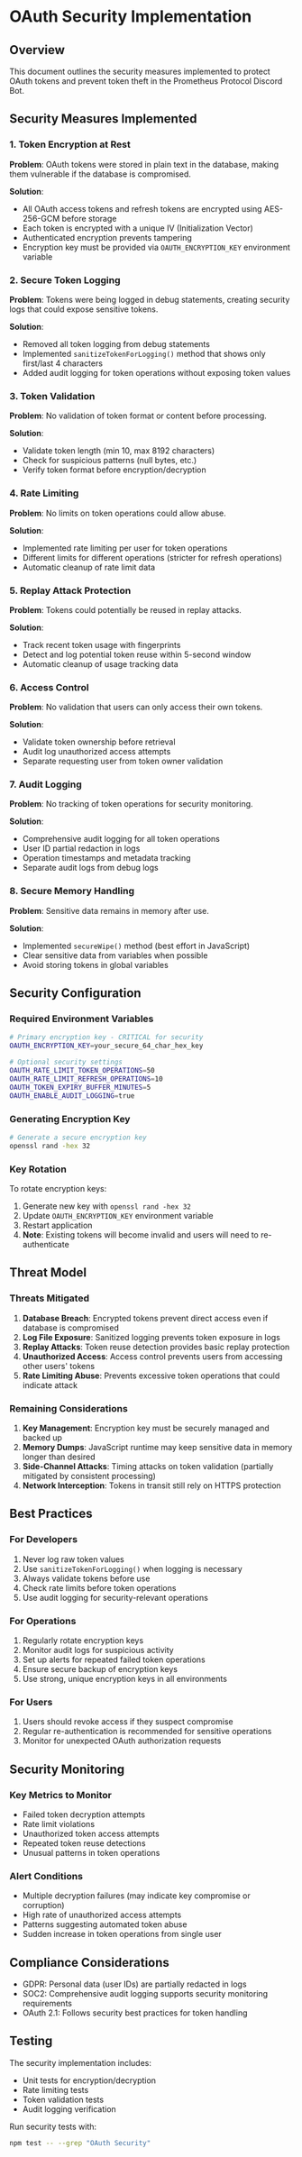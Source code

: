 # OAuth Security Implementation

## Overview

This document outlines the security measures implemented to protect OAuth tokens and prevent token theft in the Prometheus Protocol Discord Bot.

## Security Measures Implemented

### 1. Token Encryption at Rest

**Problem**: OAuth tokens were stored in plain text in the database, making them vulnerable if the database is compromised.

**Solution**:

- All OAuth access tokens and refresh tokens are encrypted using AES-256-GCM before storage
- Each token is encrypted with a unique IV (Initialization Vector)
- Authenticated encryption prevents tampering
- Encryption key must be provided via `OAUTH_ENCRYPTION_KEY` environment variable

### 2. Secure Token Logging

**Problem**: Tokens were being logged in debug statements, creating security logs that could expose sensitive tokens.

**Solution**:

- Removed all token logging from debug statements
- Implemented `sanitizeTokenForLogging()` method that shows only first/last 4 characters
- Added audit logging for token operations without exposing token values

### 3. Token Validation

**Problem**: No validation of token format or content before processing.

**Solution**:

- Validate token length (min 10, max 8192 characters)
- Check for suspicious patterns (null bytes, etc.)
- Verify token format before encryption/decryption

### 4. Rate Limiting

**Problem**: No limits on token operations could allow abuse.

**Solution**:

- Implemented rate limiting per user for token operations
- Different limits for different operations (stricter for refresh operations)
- Automatic cleanup of rate limit data

### 5. Replay Attack Protection

**Problem**: Tokens could potentially be reused in replay attacks.

**Solution**:

- Track recent token usage with fingerprints
- Detect and log potential token reuse within 5-second window
- Automatic cleanup of usage tracking data

### 6. Access Control

**Problem**: No validation that users can only access their own tokens.

**Solution**:

- Validate token ownership before retrieval
- Audit log unauthorized access attempts
- Separate requesting user from token owner validation

### 7. Audit Logging

**Problem**: No tracking of token operations for security monitoring.

**Solution**:

- Comprehensive audit logging for all token operations
- User ID partial redaction in logs
- Operation timestamps and metadata tracking
- Separate audit logs from debug logs

### 8. Secure Memory Handling

**Problem**: Sensitive data remains in memory after use.

**Solution**:

- Implemented `secureWipe()` method (best effort in JavaScript)
- Clear sensitive data from variables when possible
- Avoid storing tokens in global variables

## Security Configuration

### Required Environment Variables

```bash
# Primary encryption key - CRITICAL for security
OAUTH_ENCRYPTION_KEY=your_secure_64_char_hex_key

# Optional security settings
OAUTH_RATE_LIMIT_TOKEN_OPERATIONS=50
OAUTH_RATE_LIMIT_REFRESH_OPERATIONS=10
OAUTH_TOKEN_EXPIRY_BUFFER_MINUTES=5
OAUTH_ENABLE_AUDIT_LOGGING=true
```

### Generating Encryption Key

```bash
# Generate a secure encryption key
openssl rand -hex 32
```

### Key Rotation

To rotate encryption keys:

1. Generate new key with `openssl rand -hex 32`
2. Update `OAUTH_ENCRYPTION_KEY` environment variable
3. Restart application
4. **Note**: Existing tokens will become invalid and users will need to re-authenticate

## Threat Model

### Threats Mitigated

1. **Database Breach**: Encrypted tokens prevent direct access even if database is compromised
2. **Log File Exposure**: Sanitized logging prevents token exposure in logs
3. **Replay Attacks**: Token reuse detection provides basic replay protection
4. **Unauthorized Access**: Access control prevents users from accessing other users' tokens
5. **Rate Limiting Abuse**: Prevents excessive token operations that could indicate attack

### Remaining Considerations

1. **Key Management**: Encryption key must be securely managed and backed up
2. **Memory Dumps**: JavaScript runtime may keep sensitive data in memory longer than desired
3. **Side-Channel Attacks**: Timing attacks on token validation (partially mitigated by consistent processing)
4. **Network Interception**: Tokens in transit still rely on HTTPS protection

## Best Practices

### For Developers

1. Never log raw token values
2. Use `sanitizeTokenForLogging()` when logging is necessary
3. Always validate tokens before use
4. Check rate limits before token operations
5. Use audit logging for security-relevant operations

### For Operations

1. Regularly rotate encryption keys
2. Monitor audit logs for suspicious activity
3. Set up alerts for repeated failed token operations
4. Ensure secure backup of encryption keys
5. Use strong, unique encryption keys in all environments

### For Users

1. Users should revoke access if they suspect compromise
2. Regular re-authentication is recommended for sensitive operations
3. Monitor for unexpected OAuth authorization requests

## Security Monitoring

### Key Metrics to Monitor

- Failed token decryption attempts
- Rate limit violations
- Unauthorized token access attempts
- Repeated token reuse detections
- Unusual patterns in token operations

### Alert Conditions

- Multiple decryption failures (may indicate key compromise or corruption)
- High rate of unauthorized access attempts
- Patterns suggesting automated token abuse
- Sudden increase in token operations from single user

## Compliance Considerations

- GDPR: Personal data (user IDs) are partially redacted in logs
- SOC2: Comprehensive audit logging supports security monitoring requirements
- OAuth 2.1: Follows security best practices for token handling

## Testing

The security implementation includes:

- Unit tests for encryption/decryption
- Rate limiting tests
- Token validation tests
- Audit logging verification

Run security tests with:

```bash
npm test -- --grep "OAuth Security"
```
